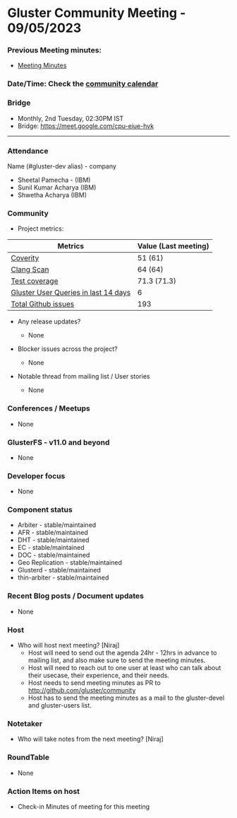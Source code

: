 # Gluster Community Meeting - 09/05/2023

### Previous Meeting minutes:

- [Meeting Minutes](https://github.com/gluster/community/tree/master/meetings)

### Date/Time: Check the [community calendar](https://calendar.google.com/event?action=TEMPLATE&tmeid=MDQ0YmRydTllMXYzdWFoMmpsbjdqNXJlYmNfMjAyMDEwMjdUMDkwMDAwWiBzYWptb2hhbUByZWRoYXQuY29t&tmsrc=sajmoham%40redhat.com&scp=ALL)

### Bridge

- Monthly, 2nd Tuesday, 02:30PM IST
- Bridge: https://meet.google.com/cpu-eiue-hvk

---

### Attendance

Name (#gluster-dev alias) - company

- Sheetal Pamecha - (IBM)
- Sunil Kumar Acharya (IBM)
- Shwetha Acharya (IBM)
### Community

- Project metrics:

| Metrics                                                                                                            | Value (Last meeting) |
| ------------------------------------------------------------------------------------------------------------------ | -------------------- |
| [Coverity](https://scan.coverity.com/projects/gluster-glusterfs)                                                   | 51 (61)              |
| [Clang Scan](https://build.gluster.org/job/clang-scan/lastBuild/)                                                  | 64 (64)              |
| [Test coverage](https://build.gluster.org/job/line-coverage/lastCompletedBuild/Line_20Coverage_20Report/)          | 71.3 (71.3)          |
| [Gluster User Queries in last 14 days](https://lists.gluster.org/pipermail/gluster-users/2023-May/thread.html) | 6                    |
| [Total Github issues](https://github.com/gluster/glusterfs/issues)                                                 | 193                 |

- Any release updates?

  - None

- Blocker issues across the project?

  - None

- Notable thread from mailing list / User stories
  - None

### Conferences / Meetups

- None

### GlusterFS - v11.0 and beyond

- None

### Developer focus

- None
### Component status

- Arbiter - stable/maintained
- AFR - stable/maintained
- DHT - stable/maintained
- EC - stable/maintained
- DOC - stable/maintained
- Geo Replication - stable/maintained
- Glusterd - stable/maintained
- thin-arbiter - stable/maintained

### Recent Blog posts / Document updates

- None

### Host

- Who will host next meeting? [Niraj]
  - Host will need to send out the agenda 24hr - 12hrs in advance to mailing list, and also make sure to send the meeting minutes.
  - Host will need to reach out to one user at least who can talk about their usecase, their experience, and their needs.
  - Host needs to send meeting minutes as PR to http://github.com/gluster/community
  - Host has to send the meeting minutes as a mail to the gluster-devel and gluster-users list.

### Notetaker

- Who will take notes from the next meeting? [Niraj]

### RoundTable

- None

### Action Items on host

- Check-in Minutes of meeting for this meeting
